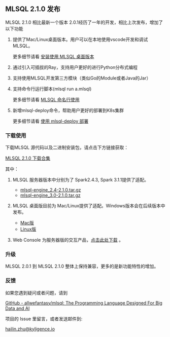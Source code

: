 ## MLSQL 2.1.0 发布

MLSQL 2.1.0 相比最新一个版本 2.0.1经历了一年的开发，相比上次发布，增加了以下功能

1. 提供了Mac/Linux桌面版本。用户可以在本地使用vscode开发和调试MLSQL。

   更多细节请看 [安装使用 MLSQL 桌面版本](../howtouse/mlsql_desktop_install.md)

2. 通过引入可插拔的Ray，支持用户更好的进行Python分布式编程

3. 支持使用MLSQL开发第三方模块（类似Go的Module或者Java的Jar）

4. 支持命令行运行脚本(mlsql run a.mlsql)
  
   更多细节请看 [MLSQL 命名行使用](../howtouse/mlsql_lang_cli.md)

5. 新增mlsql-deploy命令，帮助用户更好的部署到K8s集群

   更多细节请看 [使用 mlsql-deploy 部署](../howtouse/engine/prebuilt_image_k8s_deploy.md)


### 下载使用

下载MLSQL 源代码以及二进制安装包，请点击下方链接获取：

[MLSQL 2.1.0 下载合集](https://mlsql-downloads.kyligence.io/2.1.0/)

其中：

1. MLSQL 服务器版本中分别为了 Spark2.4.3, Spark 3.1.1提供了适配。

   * [mlsql-engine_2.4-2.1.0.tar.gz](https://mlsql-downloads.kyligence.io/2.1.0/mlsql-engine_2.4-2.1.0.tar.gz)
   * [mlsql-engine_3.0-2.1.0.tar.gz](https://mlsql-downloads.kyligence.io/2.1.0/mlsql-engine_3.0-2.1.0.tar.gz)
      
2. MLSQL 桌面版目前为 Mac/Linux提供了适配。Windows版本会在后续版本中发布。
        
   * [Mac版](https://mlsql-downloads.kyligence.io/2.1.0/mlsql-app_2.4-2.1.0-darwin-amd64.tar.gz)
   * [Linux版](https://mlsql-downloads.kyligence.io/2.1.0/mlsql-app_2.4-2.1.0-linux-amd64.tar.gz)
        
3. Web Console 为服务器版的交互产品，[点击此处下载](https://mlsql-downloads.kyligence.io/2.1.0/mlsql-console-2.1.0.tar.gz) 。

### 升级

MLSQL 2.0.1 到 MLSQL 2.1.0 整体上保持兼容，更多的是新功能特性的增加。

### 反馈

如果您遇到疑问或者问题，请到

[GitHub - allwefantasy/mlsql: The Programming Language Designed For Big Data and AI](https://github.com/allwefantasy/mlsql) 

项目的 Issue 里留言，或者发送邮件到:

hailin.zhu@kyligence.io